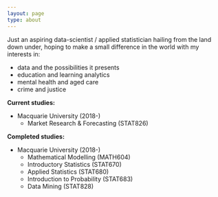 ```yaml
---
layout: page
type: about
---
```

Just an aspiring data-scientist / applied statistician hailing from the land down under, hoping to make a small difference in the world with my interests in:
* data and the possibilities it presents
* education and learning analytics
* mental health and aged care
* crime and justice

**Current studies:**
* Macquarie University (2018-)
  * Market Research & Forecasting (STAT826)

**Completed studies:**
* Macquarie University (2018-)
  * Mathematical Modelling (MATH604)
  * Introductory Statistics (STAT670)
  * Applied Statistics (STAT680)
  * Introduction to Probability (STAT683)
  * Data Mining (STAT828)
